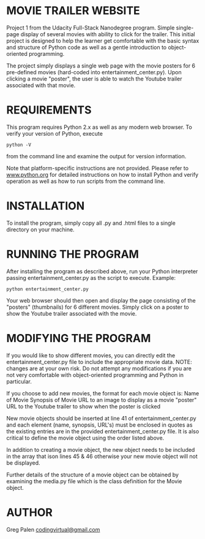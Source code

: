 MOVIE TRAILER WEBSITE
=====================

Project 1 from the Udacity Full-Stack Nanodegree program. Simple single-page 
display of several movies with ability to click for the trailer. This initial 
project is designed to help the learner get comfortable with the basic syntax 
and structure of Python code as well as a gentle introduction to object-
oriented programming.

The project simply displays a single web page with the movie posters for 6 
pre-defined movies (hard-coded into entertainment_center.py). Upon clicking a 
movie "poster", the user is able to watch the Youtube trailer associated with 
that movie.

REQUIREMENTS
============

This program requires Python 2.x as well as any modern web browser. To verify
your version of Python, execute

    python -V
    
from the command line and examine the output for version information.

Note that platform-specific instructions are not provided. Please refer to
www.python.org for detailed instructions on how to install Python and
verify operation as well as how to run scripts from the command line.

INSTALLATION
============

To install the program, simply copy all .py and .html files to a single 
directory on your machine.

RUNNING THE PROGRAM
===================

After installing the program as described above, run your Python interpreter
passing entertainment_center.py as the script to execute. Example:

    python entertainment_center.py

Your web browser should then open and display the page consisting of the
"posters" (thumbnails) for 6 different movies. Simply click on a poster to 
show the Youtube trailer associated with the movie.

MODIFYING THE PROGRAM
=====================

If you would like to show different movies, you can directly edit the
entertainment_center.py file to include the appropriate movie data.
NOTE: changes are at your own risk. Do not attempt any modifications if you
are not very comfortable with object-oriented programming and Python in
particular.

If you choose to add new movies, the format for each movie object is:
    Name of Movie
    Synopsis of Movie
    URL to an image to display as a movie "poster"
    URL to the Youtube trailer to show when the poster is clicked

New movie objects should be inserted at line 41 of entertainment_center.py
and each element (name, synopsis, URL's) must be enclosed in quotes as
the existing entries are in the provided entertainment_center.py file. It is
also critical to define the movie object using the order listed above.

In addition to creating a movie object, the new object needs to be included in 
the array that ison lines 45 & 46 otherwise your new movie object will not be 
displayed.

Further details of the structure of a movie object can be obtained by
examining the media.py file which is the class definition for the Movie
object.

AUTHOR
======
Greg Palen
codingvirtual@gmail.com
